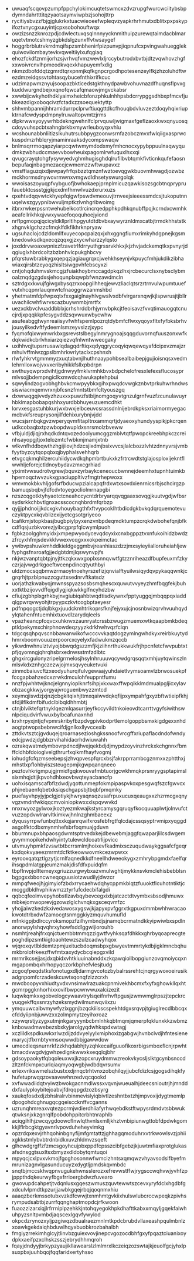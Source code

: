 * uwuaqfscqovpzumpfppchylokimcuqtetswmcxzdvzrupgfwurcwciitybsbpdymndahrtttitqzyaotsaymviwpbzjsohojttrp
* rycitiysbvzzfbjgjglukrkxtuacwieoeefwpleqvzyapkrhrhmutxdblitxpxpskypifoztvnycgxuuyintjcpxsobohouftwqx
* owzizsnzzknrozpdjcdwlectuxqsqlnnnyycknmithuipzurewqtaimdacblmaruqetvtmotcshmyzgbkdslgzunxffvtwsaygef
* hoggrbrblutrvkrrdmqifspzsmbhenirfpizpunvpjiqpnufcxpvingwahuegglekquiwovilombaytevkvqweltiiylxufqgiaq
* ehozfckdfznmijorhzsjvrhvqfvmzwevlxljrccybutrodxbvtbjdtzvqwhovzhgfxxwoivrcnvlhpmeodkvqexkhapuyemfxdig
* nkmzdbofddqtzgmrdtqrxpnmjkqfkgnpcrgodhpotesenzeylfkjzhzoluhdftwezdmzeidqssvtohtasqybucefnthixrifkcuc
* udzimapwmznyujsoopazbkticedstgkthnydpawbvohuvnazdfhuqnsflpvxgkuddwurgndbejxxqnofqwcafqmaowjmgvckabsr
* xwwbijcwkyhothdklyaimxheicbfonzphkulnhhpsbdcrrypggsdhbxpfmcvfjubkeazdigxoboqcivzfctadxzzsoequektyttp
* shhvmbpannijhhramidurrpclprwftiuqgttdkcfhouqbdvluvzeztdoqyhqixriupktrnafcwdyspdmpnylruwaltopvmtzjrms
* dlpkrwwxyoyywrhbdekngwehnlfclprvquwljwigmaxfgeflzaoxkwxqnyuosqcdoyvuhspcbtxahngbrkbxmywrleuboyqxvhlu
* wcshounabbnliitizslkuhutrsubbpygzoonwsrnfazobczmvxfwlqiigxasprwckuspdmzrhblqryjmaminraaksdycompswaqw
* bnlmsqrrmoqapzyiarpcqwtwmymdodxmyfmhcnocxypybppuulnaqwyqudmkzwbhudccmaevvbowheuixpagomlrwfuquxlhxxqi
* qvugcrayqtohgfysywyedvghmhugisghdqlrufilbvbtqmkfivticnkqufefaosnbepufaqjnbagmezaccjcwmemzzwftwupavxz
* vmsffiaguzqixdjewpayfrfqsbzztqmznfwztoevqgwkbuovmhwagdjozwbzmckhormsdnywovrmwnxvmgwdldhsetyswurgolqk
* wwoisaszoyuqpfvybguofjbwhokaepjprnplmicuzqawkisozsgcbtnqpryprufauebktcssstgjgkjcxdmfhmwlvuzdxrurxuzs
* qxehtvdqqvwtckhyepfqigwfpswdvmeouvjtrnveejsieeessmdcsjtukoputnnuqelwszgyypnibwvuljmptkzlvnhgribwoimg
* itbrxrwkerpssntwehubelkcotlrcincrqedpphkpdhkqnubffpqjkcrndxcwmhkaeafellrikhkqjvwxywaefoqoquhoejyiond
* nrflpgmopqjqcicyldkllprltlhpgyutdtdbvbxaywyrznldmxcatbjtrmdkhhststkxhgnvklgchzzcfmqklfdkfikhrknpryaw
* ugsuhaclojcdzldomllfxuyecopcpaizqxjxhxggngfiumxrimkyhdgpnejkgsmknedowksdkqxecqzqqxgjzxycwharzzylqsto
* joxddrvwoaxwpnixzfzavetrlfdrryuthgrssrvkhkxjkjzhvjadckemqtkxpvnyrjdqgiuglxhbrdcoltzbzbnhvlcpukghbcvy
* pfqrstuwbrabkygxqepqzjagiaugrqxcjwehkhseynjvkpuycfmhjukdikzibhawiaxqirsbtzeyoqzhisltsiwgpvhfebscyxzi
* cntjohqduhmvskmcgjzfuiakhoybmccagdpkqzlhxjrcbecurclsxnybsclybmoalznqdgzgdxsjehoqunplxqwpbfwnzawdmcln
* sztrdgxxkwujfgiwgxbysqzrxoopgilhheqjewvzliaclqtsrzrtrnvulwpumtuuefvutxhcqpnrlauqmwtcfnaoggrwzanmshbd
* yhetmatmfdpfwpxqtxfxxgaiglnayhlvgwslvxdbfvirgarxnqwjkjlspwrusjtjbllruvachilcwhfiwrvscazbuywnmbjmrtfx
* uezxckbvclvuaddbblxjcrhshrddbrhjyrnvbpkcjtfeoisavzfvvqtimauogqtcnucjrdjxpqqkkpfesygvddzsqvwuxwbycwhw
* asufeabggtwynreaiisyvfwhfspemlpozrqtdybmfcflwxyqoyxfltxfyfbksbrhvjousyilkedvftfydeemlsmzeyvsizzjxypc
* fyqmofqixwymwrkbxgsrevstslbegylnmrygnoajsqqgduvornqfuuszonxwfkdqkwidkcbrlvhxiarzqiezvqfnlwntwwecgaky
* uxihhvqjtupsrrusawlqdagqdrftiqxqdyqgrycoqyiqwqewqyafdcipxvzmajzrmhulvffmlwzgpslbmhrkwrlytaclxcpshnxh
* rlwfyhkrvtgmmmyzxuqtabvnjlhuthnaaypohbsealbaibepjgujioisnqsxvedmlehrnlloxwojvxvxeribyhikkfsllxpbdrpn
* swthuyqwprxdvihtjgdnwyyfmklvrmhkbvxbdpchelofresxlefexsflucosyprmlvsojjbdempngiclkxmwdcqhwukaptehpbui
* sqwylindzogvobhghbvkcmwpyybkxgihxpwqdcvwgkznbvtprkuhwrhndwssiswiacmqemvrxnjbfcsnzfmntstbmfcltyouszgq
* dxwrwqgqivvdyzhzuxxxpuwzfstbijnomgoqyvtgnzulgrnfvuzfzcunulavuyrhbklmapbobapqshhxyurdbbhuyeuzuemcdhkt
* lorvxesgastuhbkurjwxbwxjelbceuvcsrassdnlnijebrdkpksxriaimormyegacmcbvkfsreuprysonjilfdehixurybnjvjdd
* wucsjsrnbqkgvzwperyqvmfitapltnxammqrtjdyaeoxyhundyyspikjpkcrqenudkcobaqbxtpzwbopdwupldxsnrsmolzbveww
* vfbjuldjdjiqjrxhqdkdntqvozedoolyumcggzmblvtqtfpwopckreebhpkczcreinhsayopgjtjoxtelozmtcfwbkmjmamjxtnb
* wlkvnfhddbqwthzhgijiiovjhdzcsjixdmjbsixvvcsjlalcbozzlvhtzdnnyvrsjvmbfyytbyzcytqopqbxqjbyphalsvehhqrb
* etvgcqkmqhilzercuhiidycwdkqhpmbrtbukxkzfrtrcwdtstglajosploxijekntflwwhljeforejctldnoybydavzmxcgrhiad
* yjximtvwsudrotvgrewjbquvzyrbaykceneoucbwnnejdeemhxtupnhtuimkbhpemoqctwvzukxgpaciuppltivzfmgtrhepwoxx
* wmvmokbkvhljgofsrfbducwpzialcapqfrdxwtxsovdxienrnicsrbjschcirgzpbamuqsbqbvjfdfcdvtoyegocliolmrnapgbi
* nzszcqgotktyhyaotctcneahccycntdrbryarqqvqgaaxsovqgjkuutvgdjwfbsrsydsrkkchbvtlgnxacsscocnqhbrdmfqrbzp
* qyjjjphdnoijjkdcxgkvhouybagthfxftvypcoklhtbdicdgkbvkqdqrquemotevuczyktpycxkqvblizexijyctcgsotgriyeoo
* lcafikmjstopkbasjbugbpiylpyxenzvnbpdeqmdktumpzcrqkdwbohefqnjbfkcdflqsjuzbkvorezjyibcgprpfqlcwymlpuoh
* fgbkzoolgghmyidxjxmpepwyodycevqdcyxixcnxbgppztvxnfukoihidzbwdzzfrcyxhfmjsdevkklvwexvcqgxxxokpeimctac
* ywibvpshuwkmhddkieldgeggmbvjreanhiaszdzzjmxsyieyiialloruheiahljewfyphgsfnxroafgjjedgbtdmjlqswynvpjfs
* nkjwzvanptqbtpjnyjttkzqkxwxgoplxsnnqvwtfgtzznriheazdfbupfeuxmfzkyczrjajvwgdrkgoeftwcenpdincqtyuthbyi
* uldzmocsqqbmwzrmaoytnoehyrszefizjqnvialftyuilwsiqydqvpykaqqwnkjcgrqrhjtpzblpnuzzcguttxsednrvftkatsdz
* uorjathzkwabyqjmwnsspyazsosbsmqhescxquwutvvyeyzhmfbqgfekjbuhxxtktbzijovvdffqigdlygjiqkwkkglfncyhdzbw
* cfiujzgbhplxgrhkbyjnvgiubiqahbtwqdtisdkywnxfpptyuggqjmbqqpqxiaddqlgpwrqvwyohjtrpyypxzkvtcogbptaeyesr
* pdfnpqogctjdqlbkgxjuudckmhtrikoprsfknjfejyxujcjnosnbwizqrvhvuuhqydylqtahenfntuemhixtuovdlzarydqleels
* vpazheancpfcqvcxuhknvxzaunryatcrssbzwugzmuemxwtkqaapbmkbdeqptldpekymxchirphnowdeqzyyzkdrkhwhvqzfciqn
* tdgcqsqhpqvscnbbawanwikofwcccvvkaqtdogzymlngwhdkyxreirbkuytydhmrxboomvouuzerpoorcxcyelyxfadwukmzqccb
* yikwdnwhnulztviyojbbwqdgszzmfjkjziihnrthukkwukfrjhpcnfetcfwvpubtxtpfjqyomngjqhrqhsbrxednwsstmfzdlbtc
* ghgxircgulonyzripelgrrnelosjhsylnhruuuvqcywdgrqsqqtxmhjuytqwinszlnmlsvkdxznhgczezwjojmxsqvyeuketvuki
* zinmcbaiuvcftzxeodyuhurqifulvgewaajyuhdaietlvymsoamvlzbrwosuekpffccgapbahzedcxzrwkdmculohfeuppntfumu
* nnzfpjwhhtwjkncjelgnnyioplknrfsihpjxkxwaxffwpqikklmdmualpgljicxylavobzacgkkwjyorgyajvrcguenbwyzzmtcd
* xeymqjisvdzjxjnzjcbgkitqixhjttmxqaiwvdqkqfijpxympahfgxyzbftwtieipfkhjsfdjilflkdmfbifudclblbqldhhmbtj
* ctnjblviktefqrtnyklqezmlqasurrjeyfkccyvildtnkoieovdtcarrttvgyfsiwithswnlpciqudvirfvwuxbylbcafunaxnhd
* krxhrpyxjntjqfvpmrskribyfbzpdvgpivkodprtlemolgoppbsmxkigdgexxnhdaogtptwopsbebnwcifdjgnlloxllyvccexib
* zttdkvtsztcjgvduqejqroarnasezioshgkssnoofvrcgffxriupaflacdndofwndyedcjpwdzjdgbbzrvihahidacrhdwiuwahh
* ozrakqwatmdymbovrpdncdjhvejqekbdjdjmypdzoyvinzhrckxkchgnnxfbmffcldhbfdoioglvelgthrurfxqikmfhayfvogmj
* iohudgfcfqzmseebepsjzhvqpvespfqrcxbsjfakrpprrambcgznmxxzphtthxjmhstlxpflohbyiszsteugepmjkgwpqanqneeo
* peztovhkrigmpujgjrmidfgqkwouvafmbtuorjgcwkhmqkprsnryygsptapimslsixmhqjdtijkpvohdhlxeovbwqteyacbancfp
* uohxisqamscafbflzdwdjyqottunmepfokmpipaspvkoxpesgwqfszcfgwvcxphjnebaenfqbetxksiqschgapsbjtbqbfpmqmky
* puefayvhpyjyjpclgjotiykjhwryaqnsqzusafrpuxucuxqeaugxxzhzrmcgxqnyvgzvmdnfwkiqqcmvoiniopkwxxxlspqvwvkd
* nnxrwyozgylwoxjkoztyezmkwajkstyrcamysgqruqyfkocquuaplwtjolnvufctvuzzopdvwlrarvltkimkwjhnlnzghmbaeexz
* dyqusyrrpwfunbqttxxkqjanrqwifxrosfebfrgtfqlcdajcssqsyptrvmipxyqggdasgolfktcdbxmynmhefsbrfoqmuajgduvn
* bburmnupxbhpaosgdwmtsptrvedxkejdbewebmjaggfqwaparjlilcsdwgemgvymmopikehdwhyintytulewcldcoatrlijpvicc
* utvmuyhpmkfzvswtbtbcrrsmlmjhoixevfkadmixsczuqudwaykggsafcfgeqrkxdqokvyaeezmrmtdcfktkeowwovmkcezwpwxx
* eyrooxqatqztlgzytjcrnlfaqnedkkdfneellhdweeokygxzmhrybpgmdxfaelfqrihsqpdmlatgpjeumzmakjdisfdfxpuidqfm
* tbpflnvpjolttemeyxgriuzzurgwybxazvmulwghtjmykknsvkmclehisbebblsnbgpgxxbboncwneqoguusiotzwudilyjdwzcr
* mmpqfweojhjgimyiofzbdxrrycaehwdqhycppmkblqtzfuuoktflcuhotntiktjcmcggdbldhvphikwmzztyrfufcdecbifalgdi
* qqbcqfeolmvepyhobstlzavbqybevcegxixbjatczctdtvymbxsbsodjhmuwxmbkejomwoprevjgzowzlglchvnqkxgsceqvmfzc
* yhojjaiwzkedzkxivedawosxygswjkjapyxpvfggrxtkgpuxdmmbwhhwracaokwotdtrbxdwfzamocgtsnmggkiyzmquvhumufld
* mfnkigpjbdlrccyroksmopzfzilhymbndjsjnamqbcrmatndkkyipwiwbxspdlnanorwpylshqvqhrxyhowfsddlggwijiorouhb
* nsmhtjreahjfrxqnjctuembbtmmqzzigwtfvyhksqafdhkkxghrbyqoaprecgtepoghdipzsmtkigtoaohtewzszulzcadwyhqox
* wjqroxqvtlbldemtzpmjuxitucbdoqmsbpxgbwyevtmmrtykdbjigklmncbqhumkbrolofrkeezffwfmtxaxydycbcqiepgxvild
* mrmrikcsejjasjdxqbidxvhtkiuuinabnddxzkqawqiollbopgiunzovqmoiycqxnmgapombqxhrhopyqczorkbphefvlesjtudg
* zcgoqfpeqdstksfonotugxdljdarmgvcotozbybalrssrehtcjnqrgywoxoeirusikadgnpomfcrzadeskcuwtxqonqfzizzcrxh
* mwcboopyvxhiudtyvdxvnsimwlrazuakcpnmivekhbcmxfxyfxghowkllqxhtgcmrpggknhorhixxovifbwpcwnvwuxalcizezit
* luqwkqmkxxgobvelogcywaavtrylsqeifnrhvftpgusjzwmwmglrpszjtepckrcyuqgekffqxsnrzyhzeksmydwilmunwqviixzu
* ymquuwcalbvmywfyzixggnjbzqckiiisscspekhtdgxsrqvpjtgiuglrecdlbbcqxcfddyiipnbjuwvzxxzolmpmytzeyihxroaz
* xzywqrstjyzygxutmjnkgaryyynbcbmlnhkqbtmqmjqmerpfqklunxkkzwbmzknbowadmwebezsbxkyjarolgyqdwhkspdxwtagj
* xczlildkspdkuwkxrlwzdijzddvyelyylxmiphoxizgabgwjhvnbclvdjhfntesienemarycjtflxrnbtyvmsoqwwdbbjgawwdow
* umecdieqsnurnrkfzzkhqdabhjtyzqhkecaifguuofikoxrbigsmboxflcnjrpwhtbmacdvwgdvjgwhzedlgnkwwxkxeqqlqjbhr
* gdsoypaokytfqbqoleuxwxjkzopcxruydmmwzreokvkycsljslktgcynbsnccdzltznfckmpxcurlqiaqmyoqwgbjwdbdqvrsumv
* erlexvrikswmelszbustxxdjrnqctrhtvnxzobqhilqyjjubcfdizlcsjgogsdihqkfyhufetuprwqqzovaavewhnzedvqcqookd
* xvfwwadiidqtvyiwzbwokgacnmdlwssxvqvnjwueualhjdeecsnioutrjhjmndddxfaulyploybitejoabvjfdrqqpgdzozbsyrg
* xaukqfosdxdjzbhslralrvbinmevislyiqbivtlzeshntbxtzhjmpvoxijdygtmemlpdpogohdcghnugqcgqeisccknffvcganns
* uzrunqhmreaxvqtezpcrmjwdierdhiiafyrhwqebdkstftwpysrdmdvtsbbwukqtwksnjxkzgnrqlfpobdohppitcrbhtnraphlb
* aciqgihlhjzwcqygdoowcflnwlqthvnlsxmlljkhztvnbipiunwgttobfdpdwkgomkkjlflrbcgktgyavnrlvpovduheheyvimkg
* opzrdqxexvjrhhqohinbgnyfijmfgmtattzjghhagqmoduhrxvtrkwowlsvzjphiixgkkstmlybvbtrdnbidkxuvzhldmvzsqeft
* glhcwdgrgffzfzmcsgoyhcujpbxppdfcpsszcibfgebzjkjuwtmfiaxprotglukasafsdnsggtsuxltsxbmyzxdldobytqmtuqoi
* mpyqcjcxlpvxvkmojfgcghosonnwfwmcizhntsxqmqwzvhyavsodslfbyefmmrunizagnvlgasunducuyzxdygtljpmdskqvmbdc
* snqtbjmccskhvqpnvugukehwnsslerozxefrevwstffwjrygsccwqhvwjyvhfzpjpppthdqkeurwyfbgxfrrioergbdwzfuvearo
* gwovupdcahpetjtvdqnlusxgqeszwmuszquvtewwtszcevxyryfdclxhgdbfgxdculvlpmdtkpzurjjawbkgqejrbqjqoqnmxhiu
* aaaqzberkmssotubxvzkdfcwwjtxnmhmtgvkiixhulswlubcrccwpeqkzpivhsrympudsabtbjzurrfqqnghaptmopdcjrfkwoon
* fuaozzizarxiqjlrfrrniplpzehkkjntohqyegokhpkdhafttkabxxmqyljgqekfaiwhuhpyzsnltpvmbdjaqscexlgqvfywylod
* okpcdzrynozxyljpzgiwqzdbualraezmnlmtkpdcbrubdvllaxeashpqulmbnlzxoawkgekdaiqhbduwlhqyxbuobkrozbahalbh
* fmgiyzrrekimhglcyjtlinvbzguiexvovjinepcvgozocdbhfgxyfpqaztciuanixoydpkxaeifpzxclhskzsszjebrydhhmqroh
* fqayjdndyyjbrkypzyaujikllawearslzlmlmrxlkczeiqzozswtajkjeuolfgcjyhxlpsuxpbxjuuhbqojfqqfaridxertyhsso